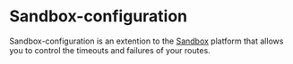 # Sandbox-configuration

Sandbox-configuration is an extention to the [Sandbox](https://getsandbox.com) platform that allows you to control the timeouts and failures of your routes.

